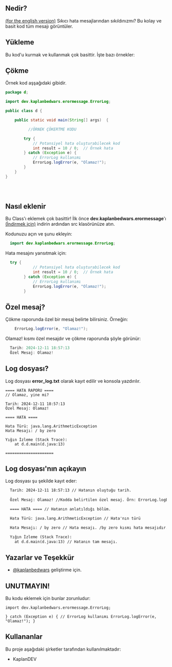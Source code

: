 ## Nedir?
[(for the english version)](https://github.com/KaplanBedwars/Better-error-message/blob/main/README2.MD)
Sıkıcı hata mesajlarından sıkıldınızmı?
Bu kolay ve basit kod tüm mesajı görüntüler.

## Yükleme 

Bu kod'u kurmak ve kullanmak çok basittir. İşte bazı örnekler:

## Çökme

 Örnek kod aşşağıdaki gibidir.

```java
package d;

import dev.kaplanbedwars.erormessage.ErrorLog;

public class d {

    public static void main(String[] args)  {

          //ÖRNEK ÇÖKERTME KODU

        try {
            // Potansiyel hata oluşturabilecek kod
            int result = 10 / 0;  // Örnek hata
        } catch (Exception e) {
            // ErrorLog kullanımı
            ErrorLog.logError(e, "Olamaz!");
        }
    }
}


  
```
    
## Nasıl eklenir

Bu Class'ı eklemek çok basittir! İlk önce **dev.kaplanbedwars.erormessage**'ı  [(İndirmek için)](https://github.com/KaplanBedwars/Better-error-message/tree/main/src/main/java)  indirin ardından src klasörünüze atın.


Kodunuzu açın ve şunu ekleyin:

```java
  import dev.kaplanbedwars.erormessage.ErrorLog;
```

Hata mesajını yansıtmak için:

```java
  try {
            // Potansiyel hata oluşturabilecek kod
            int result = 10 / 0;  // Örnek hata
        } catch (Exception e) {
            // ErrorLog kullanımı
            ErrorLog.logError(e, "Olamaz!");
        }
```

## Özel mesaj?

Çökme raporunda özel bir mesaj belirte bilirsiniz. Örneğin:

```java
    ErrorLog.logError(e, "Olamaz!");

```
Olamaz! kısmı özel mesajdır ve çökme raporunda şöyle görünür:
  

  ```java
    Tarih: 2024-12-11 18:57:13
    Özel Mesaj: Olamaz!

```
## Log dosyası?

Log dosyası **error_log.txt** olarak kayıt edilir ve konsola yazdırılır.


```log
==== HATA RAPORU ====
// Olamaz, yine mi?

Tarih: 2024-12-11 18:57:13
Özel Mesaj: Olamaz!

==== HATA ====

Hata Türü: java.lang.ArithmeticException
Hata Mesajı: / by zero

Yığın İzleme (Stack Trace):
	at d.d.main(d.java:13)

=====================

```

  
## Log dosyası'nın açıkayın

Log dosyası şu şekilde kayıt eder:

```txt
  Tarih: 2024-12-11 18:57:13 // Hatanın oluştuğu tarih.
  
  Özel Mesaj: Olamaz! //Kodda belirtilen özel mesaj. Örn: ErrorLog.logError(e, "Olamaz!");

  ==== HATA ==== // Hatanın anlatıldığı bölüm.

  Hata Türü: java.lang.ArithmeticException // Hata'nın türü

  Hata Mesajı: / by zero // Hata mesajı. /by zero kısmı hata mesajıdır. Bu sizde farklıdır.

  Yığın İzleme (Stack Trace):
	at d.d.main(d.java:13) // Hatanın tam mesajı.
```

  
## Yazarlar ve Teşekkür

- [@kaplanbedwars](https://www.github.com/kaplanbedwars) geliştirme için.

  
## UNUTMAYIN!

Bu kodu eklemek için bunlar zorunludur:

`import dev.kaplanbedwars.erormessage.ErrorLog;`

`} catch (Exception e) {
            // ErrorLog kullanımı
            ErrorLog.logError(e, "Olamaz!");
        }`

  
## Kullananlar

Bu proje aşağıdaki şirketler tarafından kullanılmaktadır:

- KaplanDEV


  

